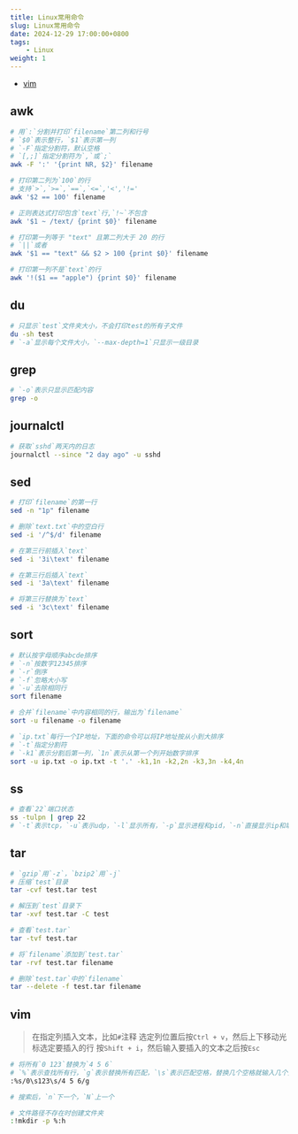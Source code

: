 ```yaml
---
title: Linux常用命令
slug: Linux常用命令
date: 2024-12-29 17:00:00+0800
tags:
    - Linux
weight: 1
---
```

- [vim](#vim)

## awk

```bash
# 用`:`分割并打印`filename`第二列和行号
# `$0`表示整行，`$1`表示第一列
# `-F`指定分割符，默认空格
# `[,;]`指定分割符为`,`或`;`
awk -F ':' '{print NR, $2}' filename

# 打印第二列为`100`的行
# 支持`>`,`>=`,`==`,`<=`,'<','!='
awk '$2 == 100' filename

# 正则表达式打印包含`text`行,`!~`不包含
awk '$1 ~ /text/ {print $0}' filename

# 打印第一列等于 "text" 且第二列大于 20 的行
# `||`或者
awk '$1 == "text" && $2 > 100 {print $0}' filename

# 打印第一列不是`text`的行
awk '!($1 == "apple") {print $0}' filename
```

## du

```bash
# 只显示`test`文件夹大小，不会打印test的所有子文件
du -sh test
# `-a`显示每个文件大小，`--max-depth=1`只显示一级目录
```

## grep

```bash
# `-o`表示只显示匹配内容
grep -o
```

## journalctl

```bash
# 获取`sshd`两天内的日志
journalctl --since "2 day ago" -u sshd
```

## sed

```bash
# 打印`filename`的第一行
sed -n "1p" filename

# 删除`text.txt`中的空白行
sed -i '/^$/d' filename

# 在第三行前插入`text`
sed -i '3i\text' filename

# 在第三行后插入`text`
sed -i '3a\text' filename

# 将第三行替换为`text`
sed -i '3c\text' filename
```

## sort

```bash
# 默认按字母顺序abcde排序
# `-n`按数字12345排序
# `-r`倒序
# `-f`忽略大小写
# `-u`去除相同行
sort filename

# 合并`filename`中内容相同的行，输出为`filename`
sort -u filename -o filename

# `ip.txt`每行一个IP地址，下面的命令可以将IP地址按从小到大排序
# `-t`指定分割符
# `-k1`表示分割后第一列，`1n`表示从第一个列开始数字排序
sort -u ip.txt -o ip.txt -t '.' -k1,1n -k2,2n -k3,3n -k4,4n
```

## ss

```bash
# 查看`22`端口状态
ss -tulpn | grep 22
# `-t`表示tcp，`-u`表示udp，`-l`显示所有，`-p`显示进程和pid，`-n`直接显示ip和端口
```

## tar

```bash
# `gzip`用`-z`，`bzip2`用`-j`
# 压缩`test`目录
tar -cvf test.tar test

# 解压到`test`目录下
tar -xvf test.tar -C test

# 查看`test.tar`
tar -tvf test.tar

# 将`filename`添加到`test.tar`
tar -rvf test.tar filename

# 删除`test.tar`中的`filename`
tar --delete -f test.tar filename
```

## vim

> 在指定列插入文本，比如`#`注释
> 选定列位置后按`Ctrl + v`，然后上下移动光标选定要插入的行
> 按`Shift + i`，然后输入要插入的文本之后按`Esc`

```bash
# 将所有`0 123`替换为`4 5 6`
# `%`表示查找所有行，`g`表示替换所有匹配，`\s`表示匹配空格，替换几个空格就输入几个空格
:%s/0\s123\s/4 5 6/g

# 搜索后，`n`下一个，`N`上一个

# 文件路径不存在时创建文件夹
:!mkdir -p %:h
```
